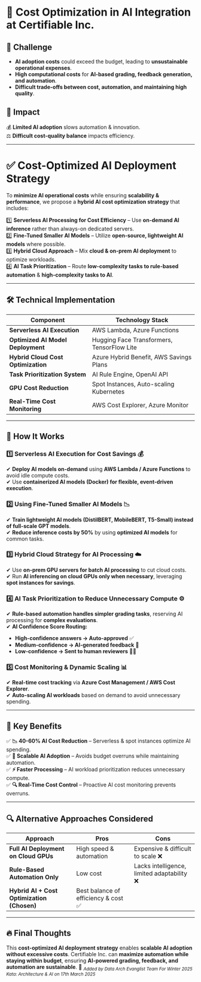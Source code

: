 # 🚀 Cost Optimization in AI Integration at Certifiable Inc.

## 🔹 Challenge
- **AI adoption costs** could exceed the budget, leading to **unsustainable operational expenses**.
- **High computational costs** for **AI-based grading, feedback generation, and automation**.
- **Difficult trade-offs between cost, automation, and maintaining high quality**.

## 🔹 Impact
💰 **Limited AI adoption** slows automation & innovation.  
⚖️ **Difficult cost-quality balance** impacts efficiency.

---

# ✅ Cost-Optimized AI Deployment Strategy

To **minimize AI operational costs** while ensuring **scalability & performance**, we propose a **hybrid AI cost optimization strategy** that includes:

1️⃣ **Serverless AI Processing for Cost Efficiency** – Use **on-demand AI inference** rather than always-on dedicated servers.  
2️⃣ **Fine-Tuned Smaller AI Models** – Utilize **open-source, lightweight AI models** where possible.  
3️⃣ **Hybrid Cloud Approach** – Mix **cloud & on-prem AI deployment** to optimize workloads.  
4️⃣ **AI Task Prioritization** – Route **low-complexity tasks to rule-based automation** & **high-complexity tasks to AI**.

---

## 🛠 Technical Implementation

| **Component**                 | **Technology Stack** |
|-------------------------------|---------------------|
| **Serverless AI Execution**   | AWS Lambda, Azure Functions |
| **Optimized AI Model Deployment** | Hugging Face Transformers, TensorFlow Lite |
| **Hybrid Cloud Cost Optimization** | Azure Hybrid Benefit, AWS Savings Plans |
| **Task Prioritization System** | AI Rule Engine, OpenAI API |
| **GPU Cost Reduction** | Spot Instances, Auto-scaling Kubernetes |
| **Real-Time Cost Monitoring** | AWS Cost Explorer, Azure Monitor |

---

## 🚀 How It Works

### **1️⃣ Serverless AI Execution for Cost Savings** 💰
✔ **Deploy AI models on-demand** using **AWS Lambda / Azure Functions** to avoid idle compute costs.  
✔ Use **containerized AI models (Docker) for flexible, event-driven execution**.

### **2️⃣ Using Fine-Tuned Smaller AI Models** 📉
✔ **Train lightweight AI models (DistilBERT, MobileBERT, T5-Small) instead of full-scale GPT models**.  
✔ **Reduce inference costs by 50%** by using **optimized AI models** for common tasks.

### **3️⃣ Hybrid Cloud Strategy for AI Processing** ☁️
✔ Use **on-prem GPU servers for batch AI processing** to cut cloud costs.  
✔ Run **AI inferencing on cloud GPUs only when necessary**, leveraging **spot instances for savings**.

### **4️⃣ AI Task Prioritization to Reduce Unnecessary Compute** ⚙
✔ **Rule-based automation handles simpler grading tasks**, reserving AI processing for **complex evaluations**.  
✔ **AI Confidence Score Routing:**
- **High-confidence answers → Auto-approved** ✅
- **Medium-confidence → AI-generated feedback** 📝
- **Low-confidence → Sent to human reviewers** 👨‍🏫

### **5️⃣ Cost Monitoring & Dynamic Scaling** 📊
✔ **Real-time cost tracking** via **Azure Cost Management / AWS Cost Explorer**.  
✔ **Auto-scaling AI workloads** based on demand to avoid unnecessary spending.

---

## 🎯 Key Benefits
✅ **📉 40-60% AI Cost Reduction** – Serverless & spot instances optimize AI spending.  
✅ **🚀 Scalable AI Adoption** – Avoids budget overruns while maintaining automation.  
✅ **⚡ Faster Processing** – AI workload prioritization reduces unnecessary compute.  
✅ **🔍 Real-Time Cost Control** – Proactive AI cost monitoring prevents overruns.

---

## 🔍 Alternative Approaches Considered

| Approach                         | Pros                      | Cons                         |
|----------------------------------|--------------------------|------------------------------|
| **Full AI Deployment on Cloud GPUs** | High speed & automation | Expensive & difficult to scale ❌ |
| **Rule-Based Automation Only**  | Low cost | Lacks intelligence, limited adaptability ❌ |
| **Hybrid AI + Cost Optimization (Chosen)** | Best balance of efficiency & cost ✅ |

---

## 🔥 Final Thoughts

This **cost-optimized AI deployment strategy** enables **scalable AI adoption without excessive costs**. Certifiable Inc. can **maximize automation while staying within budget**, ensuring **AI-powered grading, feedback, and automation are sustainable**. 🚀
<sub>*Added by Data Arch Evanglist Team For Winter 2025 Kata: Architecture & AI on 17th March 2025*</sub>